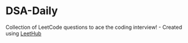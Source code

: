 # DSA-Daily
Collection of LeetCode questions to ace the coding interview! - Created using [LeetHub](https://github.com/QasimWani/LeetHub)
